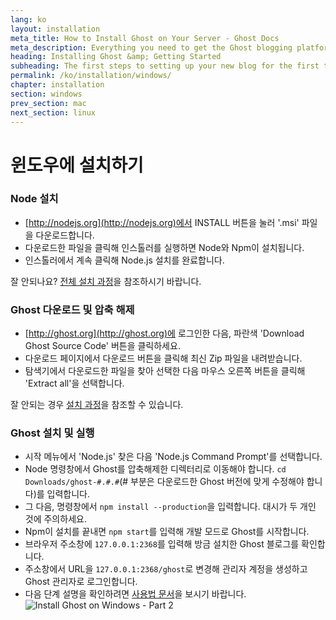 ```yaml
---
lang: ko
layout: installation
meta_title: How to Install Ghost on Your Server - Ghost Docs
meta_description: Everything you need to get the Ghost blogging platform up and running on your local or remote environement.
heading: Installing Ghost &amp; Getting Started
subheading: The first steps to setting up your new blog for the first time.
permalink: /ko/installation/windows/
chapter: installation
section: windows
prev_section: mac
next_section: linux
---
```


# 윈도우에 설치하기 <a id="install-windows"></a>

### Node 설치

*   [http://nodejs.org](http://nodejs.org)에서 INSTALL 버튼을 눌러 '.msi' 파일을 다운로드합니다.
*   다운로드한 파일을 클릭해 인스톨러를 실행하면 Node와 Npm이 설치됩니다.
*   인스톨러에서 계속 클릭해 Node.js 설치를 완료합니다.

잘 안되나요? [전체 설치 과정](https://s3-eu-west-1.amazonaws.com/ghost-website-cdn/install-node-win.gif "윈도우에 Node 설치하기")을 참조하시기 바랍니다.

### Ghost 다운로드 및 압축 해제

*   [http://ghost.org](http://ghost.org)에 로그인한 다음, 파란색 'Download Ghost Source Code' 버튼을 클릭하세요.
*   다운로드 페이지에서 다운로드 버튼을 클릭해 최신 Zip 파일을 내려받습니다.
*   탐색기에서 다운로드한 파일을 찾아 선택한 다음 마우스 오른쪽 버튼을 클릭해 'Extract all'을 선택합니다.

잘 안되는 경우 [설치 과정](https://s3-eu-west-1.amazonaws.com/ghost-website-cdn/install-ghost-win.gif "윈도우에 Ghost 설치하기 1부")을 참조할 수 있습니다.

### Ghost 설치 및 실행

*   시작 메뉴에서 'Node.js' 찾은 다음 'Node.js Command Prompt'를 선택합니다.
*   Node 명령창에서 Ghost를 압축해제한 디렉터리로 이동해야 합니다. `cd Downloads/ghost-#.#.#`(# 부분은 다운로드한 Ghost 버전에 맞게 수정해야 합니다)를 입력합니다.
*   그 다음, 명령창에서 `npm install --production`을 입력합니다. <span class="note">대시가 두 개인 것에 주의하세요.</span>
*   Npm이 설치를 끝내면 `npm start`를 입력해 개발 모드로 Ghost를 시작합니다.
*   브라우저 주소창에 <code class="path">127.0.0.1:2368</code>를 입력해 방금 설치한 Ghost 블로그를 확인합니다.
*   주소창에서 URL을 <code class="path">127.0.0.1:2368/ghost</code>로 변경해 관리자 계정을 생성하고 Ghost 관리자로 로그인합니다.
*   다음 단계 설명을 확인하려면 [사용법 문서](/usage)을 보시기 바랍니다.
![](https://s3-eu-west-1.amazonaws.com/ghost-website-cdn/install-ghost-win-2.gif "Install Ghost on Windows - Part 2")
